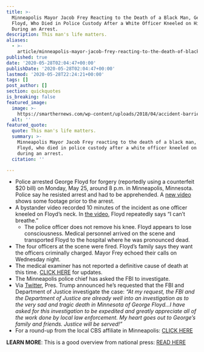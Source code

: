 ```yaml
---
title: >-
  Minneapolis Mayor Jacob Frey Reacting to the Death of a Black Man, George
  Floyd, Who Died in Police Custody After a White Officer Kneeled on His Neck
  During an Arrest.
description: This man's life matters.
aliases:
  - >-
    article/minneapolis-mayor-jacob-frey-reacting-to-the-death-of-black-man-while-a-white-officer-kneeled-on-his-neck-during-an-arrest/
published: true
date: '2020-05-28T02:04:47+00:00'
publishDate: '2020-05-28T02:04:47+00:00'
lastmod: '2020-05-28T22:24:21+00:00'
tags: []
post_author: []
section: quickquotes
is_breaking: false
featured_image:
  image: >-
    https://smarthernews.com/wp-content/uploads/2018/04/accident-barrier-caution-923681-scaled.jpg
  alt: ''
featured_quote:
  quote: This man's life matters.
  summary: >-
    Minneapolis Mayor Jacob Frey reacting to the death of a black man, George
    Floyd, who died in police custody after a white officer kneeled on his neck
    during an arrest.
  citation: ''

---
```

*   Police arrested George Floyd for forgery (reportedly using a counterfeit $20 bill) on Monday, May 25, around 8 p.m. in Minneapolis, Minnesota. Police say he resisted arrest and had to be apprehended. A [new video](https://www.cbsnews.com/video/new-video-shows-minneapolis-police-arrest-of-george-floyd-before-death/) shows some footage prior to the arrest.
*   A bystander video recorded 10 minutes of the incident as one officer kneeled on Floyd’s neck. In [the video](https://www.youtube.com/watch?v=zaGmz4DPlJw&bpctr=1590633582), Floyd repeatedly says “I can’t breathe.”
    *   The police officer does not remove his knee. Floyd appears to lose consciousness. Medical personnel arrived on the scene and transported Floyd to the hospital where he was pronounced dead.
*   The four officers at the scene were fired. Floyd’s family says they want the officers criminally charged. Mayor Frey echoed their calls on Wednesday night.
*   The medical examiner has not reported a definitive cause of death at this time. [CLICK HERE](https://www.fox9.com/news/medical-examiner-releases-report-on-george-floyd-death) for updates.
*   The Minneapolis police chief has asked the FBI to investigate.
*   Via [Twitter](https://twitter.com/realDonaldTrump/status/1265774767493148672?s=20), Pres. Trump announced he’s requested that the FBI and Department of Justice investigate the case: _“At my request, the FBI and the Department of Justice are already well into an investigation as to the very sad and tragic death in Minnesota of George Floyd…I have asked for this investigation to be expedited and greatly appreciate all of the work done by local law enforcement. My heart goes out to George’s family and friends. Justice will be served!”_
*   For a round-up from the local CBS affiliate in Minneapolis: [CLICK HERE](https://minnesota.cbslocal.com/2020/05/26/being-black-in-america-should-not-be-a-death-sentence-officials-respond-to-george-floyds-death/)

**LEARN MORE**: This is a good overview from national press: [READ HERE](https://www.usatoday.com/story/news/nation/2020/05/27/george-floyd-protesters-clash-minneapolis-police-after-video/5264887002/)